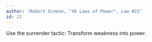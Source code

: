 ```yaml
---
author: 'Robert Greene, "48 Laws of Power", Law #22'
id: 22
---
```


Use the surrender tactic: Transform weakness into power.